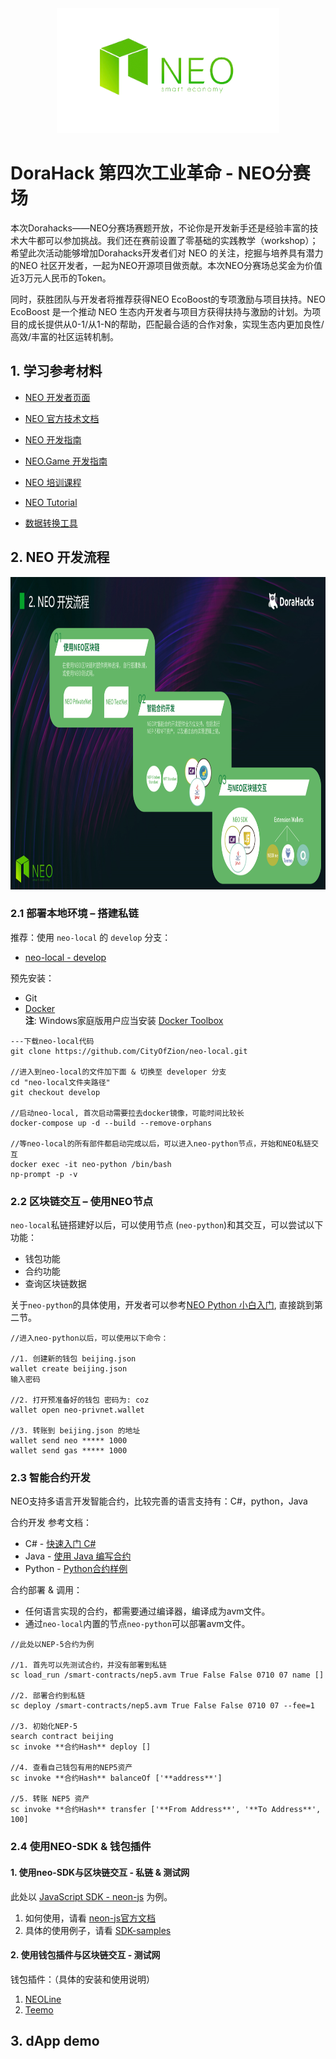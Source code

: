 <div align="center">  
<img src="./images/neo-logo.png" alt="NEO-Tutorial" height="200">
</div>

# DoraHack 第四次工业革命 - NEO分赛场
本次Dorahacks——NEO分赛场赛题开放，不论你是开发新手还是经验丰富的技术大牛都可以参加挑战。我们还在赛前设置了零基础的实践教学（workshop）；希望此次活动能够增加Dorahacks开发者们对 NEO 的关注，挖掘与培养具有潜力的NEO 社区开发者，一起为NEO开源项目做贡献。本次NEO分赛场总奖金为价值近3万元人民币的Token。

同时，获胜团队与开发者将推荐获得NEO EcoBoost的专项激励与项目扶持。NEO EcoBoost 是一个推动 NEO 生态内开发者与项目方获得扶持与激励的计划。为项目的成长提供从0-1/从1-N的帮助，匹配最合适的合作对象，实现生态内更加良性/高效/丰富的社区运转机制。


## 1. 学习参考材料

* [NEO 开发者页面](https://neo.org/dev)

* [NEO 官方技术文档](https://docs.neo.org/docs/zh-cn/index.html)

* [NEO 开发指南](https://docs.neo.org/developerguide/zh/articles/introduction.html)

* [NEO.Game 开发指南](https://github.com/neo-ngd/NEO.Game-Developer-Guide)

* [NEO 培训课程](github.com/neo-ngd/neo_training_course)

* [NEO Tutorial](github.com/neo-ngd/NEO-Tutorial)

* [数据转换工具](https://peterlinx.github.io/DataTransformationTools/)

## 2. NEO 开发流程
<img src="./images/开发流程.png" alt="NEO-Tutorial" height="500">

### **2.1 部署本地环境 – 搭建私链**
推荐：使用 `neo-local` 的 `develop` 分支：
* [neo-local - develop](https://github.com/CityOfZion/neo-local/tree/develop)

预先安装：
* Git
* [Docker](https://www.docker.com/products/docker-desktop)
 \
 **注**: Windows家庭版用户应当安装 [Docker Toolbox](https://docs.docker.com/toolbox/toolbox_install_windows/) 

 ```
 ---下载neo-local代码
 git clone https://github.com/CityOfZion/neo-local.git

 //进入到neo-local的文件加下面 & 切换至 developer 分支
 cd "neo-local文件夹路径"
 git checkout develop

 //启动neo-local, 首次启动需要拉去docker镜像，可能时间比较长
 docker-compose up -d --build --remove-orphans

 //等neo-local的所有部件都启动完成以后，可以进入neo-python节点，开始和NEO私链交互
 docker exec -it neo-python /bin/bash
 np-prompt -p -v

 ```

### **2.2 区块链交互 – 使用NEO节点**
`neo-local`私链搭建好以后，可以使用节点 (`neo-python`)和其交互，可以尝试以下功能：
* 钱包功能
* 合约功能
* 查询区块链数据

关于`neo-python`的具体使用，开发者可以参考[NEO Python 小白入门](https://github.com/neo-ngd/NEO-Tutorial/blob/master/neo_docs_neopython_tutorial/neo_python_quickstart_cn.md#%E7%AC%AC%E4%BA%8C%E6%AD%A5%E9%92%B1%E5%8C%85%E6%93%8D%E4%BD%9C), 直接跳到第二节。

```
//进入neo-python以后，可以使用以下命令：

//1. 创建新的钱包 beijing.json
wallet create beijing.json
输入密码

//2. 打开预准备好的钱包 密码为: coz
wallet open neo-privnet.wallet

//3. 转账到 beijing.json 的地址
wallet send neo ***** 1000
wallet send gas ***** 1000
```

### **2.3 智能合约开发**
NEO支持多语言开发智能合约，比较完善的语言支持有：C#，python，Java

合约开发 参考文档：
* C# - [快速入门 C#](https://docs.neo.org/docs/zh-cn/sc/gettingstarted/introduction.html)
* Java - [使用 Java 编写合约](https://docs.neo.org/docs/zh-cn/sc/devenv/getting-started-java.html)
* Python - [Python合约样例](https://github.com/CityOfZion/neo-boa/tree/master/boa_test/example/demo)

合约部署 & 调用：
* 任何语言实现的合约，都需要通过编译器，编译成为avm文件。
* 通过`neo-local`内置的节点`neo-python`可以部署avm文件。
```
//此处以NEP-5合约为例

//1. 首先可以先测试合约，并没有部署到私链
sc load_run /smart-contracts/nep5.avm True False False 0710 07 name []

//2. 部署合约到私链
sc deploy /smart-contracts/nep5.avm True False False 0710 07 --fee=1

//3. 初始化NEP-5
search contract beijing
sc invoke **合约Hash** deploy []

//4. 查看自己钱包有用的NEP5资产
sc invoke **合约Hash** balanceOf ['**address**']

//5. 转账 NEP5 资产
sc invoke **合约Hash** transfer ['**From Address**', '**To Address**', 100]
```

### **2.4 使用NEO-SDK & 钱包插件**
#### 1. 使用neo-SDK与区块链交互 - 私链 & 测试网
此处以 [JavaScript SDK - neon-js](http://cityofzion.io/neon-js/) 为例。
1. 如何使用，请看 [neon-js官方文档](http://cityofzion.io/neon-js/docs/en/installation.html)
2. 具体的使用例子，请看 [SDK-samples](./SDK-samples)

#### 2. 使用钱包插件与区块链交互 - 测试网
钱包插件：（具体的安装和使用说明）
1. [NEOLine](https://github.com/neo-ngd/NEO.Game-Developer-Guide/blob/master/CN/3.NEO%E9%92%B1%E5%8C%85%E6%8F%92%E4%BB%B6.md#1-neoline)
2. [Teemo](https://github.com/neo-ngd/NEO.Game-Developer-Guide/blob/master/CN/3.NEO%E9%92%B1%E5%8C%85%E6%8F%92%E4%BB%B6.md#2-teemo)


## 3. dApp demo
